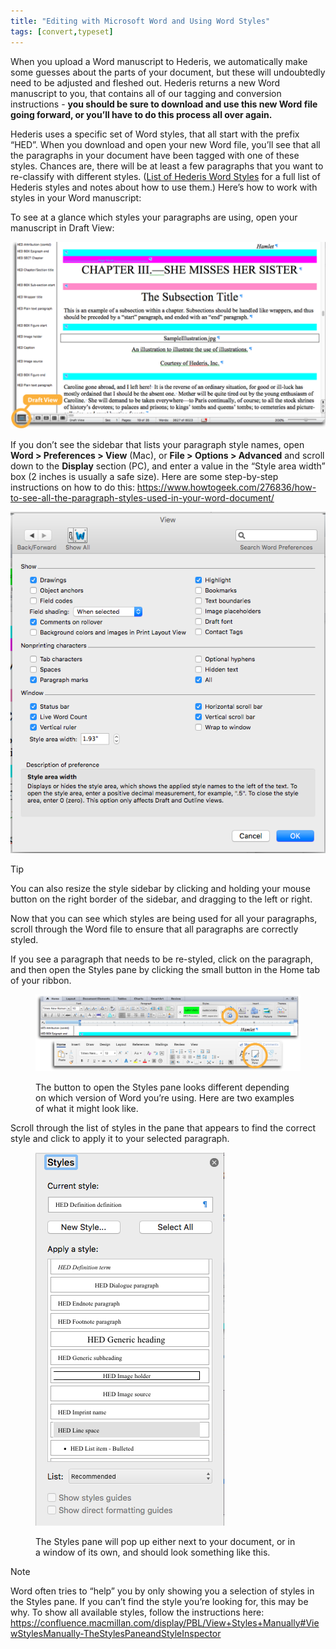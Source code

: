 ```yaml
---
title: "Editing with Microsoft Word and Using Word Styles"
tags: [convert,typeset]
---
```

 
<html><body><section data-type="chapter" class="hsecchapter" data-hederis-type="hsecchapter" id="fine-tune-styles" data-pi-attrs="id: fine-tune-styles; data-tags: convert,typeset;" role="doc-chapter" data-tags="convert,typeset" data-author-name=" " data-book-title=" " title="Editing with Microsoft Word and Using Word Styles"><p class="hblkp" data-hederis-type="hblkp" id="p38wXZIQ0">When you upload a Word manuscript to Hederis, we automatically make some guesses about the parts of your document, but these will undoubtedly need to be adjusted and fleshed out. Hederis returns a new Word manuscript to you, that contains all of our tagging and conversion instructions - <strong data-hederis-type="hspanstrong" id="posH5bixb">you should be sure to download and use this new Word file going forward, or you&#8217;ll have to do this process all over again.</strong></p><p class="hblkp" data-hederis-type="hblkp" id="pjGbIvEBV">Hederis uses a specific set of Word styles, that all start with the prefix &#8220;HED&#8221;. When you download and open your new Word file, you&#8217;ll see that all the paragraphs in your document have been tagged with one of these styles. Chances are, there will be at least a few paragraphs that you want to re-classify with different styles. (<a href="{% link _docs/list-of-word-styles.md %}" data-hederis-type="hspana" id="pSD5jdC8c"><span class="Hyperlink" data-hederis-type="hspnspan" id="pRKdjLMD2">List of Hederis Word Styles</span></a> for a full list of Hederis styles and notes about how to use them.) Here&#8217;s how to work with styles in your Word manuscript:</p><p class="hblkp" data-hederis-type="hblkp" id="pDmY2jZ7F">To see at a glance which styles your paragraphs are using, open your manuscript in Draft View:</p><img data-hederis-type="hblkimg" class="hblkimg" id="pIOgVPfbx" src="/images/stylesidebar1_callouts_01.png" data-img-src="/images/stylesidebar1_callouts_01.png"/><p class="hblkp" data-hederis-type="hblkp" id="pMf1YYifA">If you don&#8217;t see the sidebar that lists your paragraph style names, open <strong class="hspanstrong" data-hederis-type="hspanstrong" id="p0hHAVo6f">Word &gt; Preferences &gt; View</strong> (Mac), or <strong class="hspanstrong" data-hederis-type="hspanstrong" id="pRgz7zQQL">File &gt; Options &gt; Advanced</strong> and scroll down to the <strong class="hspanstrong" data-hederis-type="hspanstrong" id="pXHcp3gDp">Display</strong> section (PC), and enter a value in the &#8220;Style area width&#8221; box (2 inches is usually a safe size). Here are some step-by-step instructions on how to do this: <a href="https://www.howtogeek.com/276836/how-to-see-all-the-paragraph-styles-used-in-your-word-document/" data-hederis-type="hspana" id="po3ZFkIrl"><span class="Hyperlink" data-hederis-type="hspnspan" id="p09oZRlVK">https://www.howtogeek.com/276836/how-to-see-all-the-paragraph-styles-used-in-your-word-document/</span></a></p><img data-hederis-type="hblkimg" class="hblkimg" id="p5lKEkOjd" src="/images/stylesidebar4.png" data-img-src="/images/stylesidebar4.png"/><aside class="hwprbox box" data-hederis-type="hwprbox" id="p80o4uw0S" data-type="sidebar"><p class="hblktype" data-hederis-type="hblktype" id="pGZMsJU37">Tip</p><p class="hblkp" data-hederis-type="hblkp" id="pwrzRN5hR">You can also resize the style sidebar by clicking and holding your mouse button on the right border of the sidebar, and dragging to the left or right.</p></aside><p class="hblkp" data-hederis-type="hblkp" id="p11m7javY">Now that you can see which styles are being used for all your paragraphs, scroll through the Word file to ensure that all paragraphs are correctly styled.</p><p class="hblkp" data-hederis-type="hblkp" id="pq7zQc2gy">If you see a paragraph that needs to be re-styled, click on the paragraph, and then open the Styles pane by clicking the small button in the Home tab of your ribbon.</p><figure class="hwprfig" data-hederis-type="hwprfig" id="pdTEIQmAk"><img data-hederis-type="hblkimg" class="hblkimg" id="p43B28h1q" src="/images/stylespane1_01.png" data-img-src="/images/stylespane1_01.png"/><p class="hblkcaption" data-hederis-type="hblkcaption" id="pHF2f7lwF">The button to open the Styles pane looks different depending on which version of Word you&#8217;re using. Here are two examples of what it might look like.</p></figure><p class="hblkp" data-hederis-type="hblkp" id="p0PIZTMww">Scroll through the list of styles in the pane that appears to find the correct style and click to apply it to your selected paragraph.</p><figure class="hwprfig" data-hederis-type="hwprfig" id="pgJSt57Au"><img data-hederis-type="hblkimg" class="hblkimg" id="pYIPqjh66" src="/images/stylespane2.png" data-img-src="/images/stylespane2.png"/><p class="hblkcaption" data-hederis-type="hblkcaption" id="pJxW2TdXR">The Styles pane will pop up either next to your document, or in a window of its own, and should look something like this.</p></figure><aside class="hwprbox box" data-hederis-type="hwprbox" id="pURZQ7cwM" data-type="sidebar"><p class="hblktype" data-hederis-type="hblktype" id="pAkW4R2Qy">Note</p><p class="hblkp" data-hederis-type="hblkp" id="pmlqVYX18">Word often tries to &#8220;help&#8221; you by only showing you a selection of styles in the Styles pane. If you can&#8217;t find the style you&#8217;re looking for, this may be why. To show all available styles, follow the instructions here: <a href="https://confluence.macmillan.com/display/PBL/View+Styles+Manually#ViewStylesManually-TheStylesPaneandStyleInspector" data-hederis-type="hspana" id="p1x3mTpm2"><span class="Hyperlink" data-hederis-type="hspnspan" id="pHos2jARW">https://confluence.macmillan.com/display/PBL/View+Styles+Manually#ViewStylesManually-TheStylesPaneandStyleInspector</span></a></p></aside></section></body></html>
